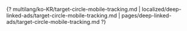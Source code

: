 {? multilang/ko-KR/target-circle-mobile-tracking.md | localized/deep-linked-ads/target-circle-mobile-tracking.md | pages/deep-linked-ads/target-circle-mobile-tracking.md ?}
